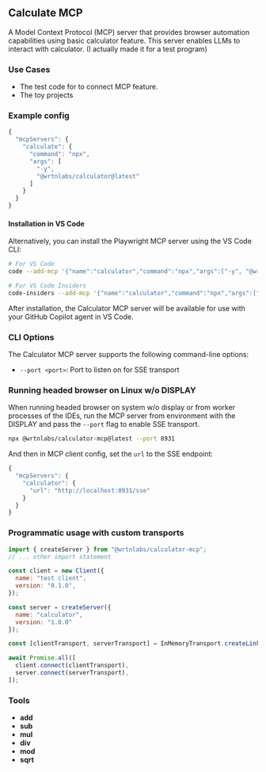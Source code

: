 ## Calculate MCP

A Model Context Protocol (MCP) server that provides browser automation capabilities using basic calculator feature.
This server enables LLMs to interact with calculator.
(I actually made it for a test program)

### Use Cases

- The test code for to connect MCP feature.
- The toy projects

### Example config

<!-- eslint-skip -->

```js
{
  "mcpServers": {
    "calculate": {
      "command": "npx",
      "args": [
        "-y",
        "@wrtnlabs/calculator@latest"
      ]
    }
  }
}
```

#### Installation in VS Code

Alternatively, you can install the Playwright MCP server using the VS Code CLI:

```bash
# For VS Code
code --add-mcp '{"name":"calculator","command":"npx","args":["-y", "@wrtnlabs/calculator-mcp@latest"]}'
```

```bash
# For VS Code Insiders
code-insiders --add-mcp '{"name":"calculator","command":"npx","args":["-y", "@wrtnlabs/calculator-mcp@latest"]}'
```

After installation, the Calculator MCP server will be available for use with your GitHub Copilot agent in VS Code.

### CLI Options

The Calculator MCP server supports the following command-line options:

- `--port <port>`: Port to listen on for SSE transport

### Running headed browser on Linux w/o DISPLAY

When running headed browser on system w/o display or from worker processes of the IDEs,
run the MCP server from environment with the DISPLAY and pass the `--port` flag to enable SSE transport.

```bash
npx @wrtnlabs/calculator-mcp@latest --port 8931
```

And then in MCP client config, set the `url` to the SSE endpoint:

<!-- eslint-skip -->

```js
{
  "mcpServers": {
    "calculator": {
      "url": "http://localhost:8931/sse"
    }
  }
}
```

### Programmatic usage with custom transports

```js
import { createServer } from "@wrtnlabs/calculator-mcp";
// ... other import statement

const client = new Client({
  name: "test client",
  version: "0.1.0",
});

const server = createServer({
  name: "calculator",
  version: "1.0.0"
});

const [clientTransport, serverTransport] = InMemoryTransport.createLinkedPair();

await Promise.all([
  client.connect(clientTransport),
  server.connect(serverTransport),
]);
```

### Tools

- **add**
- **sub**
- **mul**
- **div**
- **mod**
- **sqrt**
